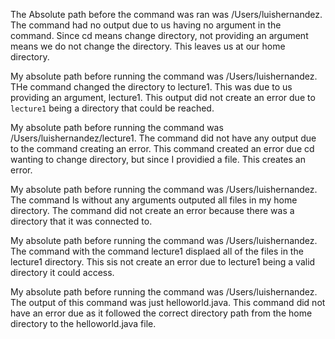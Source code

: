 The Absolute path before the command was ran was /Users/luishernandez.
The command had no output due to us having no argument in the command.
Since cd means change directory, not providing an argument means we do not change the directory.
This leaves us at our home directory.

My absolute path before running the command was /Users/luishernandez.
THe command changed the directory to lecture1.
This was due to us providing an argument, lecture1.
This output did not create an error due to `lecture1`  being a directory that could be reached.

My absolute path before running the command was /Users/luishernandez/lecture1.
The command did not have any output due to the command creating an error.
This command created an error due cd wanting to change directory, but since I providied a file.
This creates an error. 

My absolute path before running the command was /Users/luishernandez.
The command ls without any arguments outputed all files in my home directory.
The command did not create an error because there was a directory that it was connected to.

My absolute path before running the command was /Users/luishernandez.
The command with the command lecture1 displaed all of the files in the lecture1 directory.
This sis not create an error due to lecture1 being a valid directory it could access.

My absolute path before running the command was /Users/luishernandez.
The output of this command was just helloworld.java.
This command did not have an error due as it followed the correct directory path
from the home directory to the helloworld.java file.
